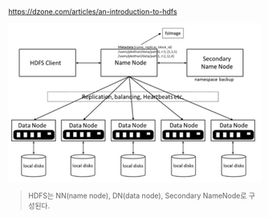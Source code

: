 https://dzone.com/articles/an-introduction-to-hdfs

![HDFS Master/slave Architecture](../참고자료/이미지/HDFS_master_slave_architecture.png)
> HDFS는 NN(name node), DN(data node), Secondary NameNode로 구성된다. 
